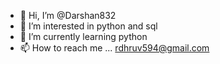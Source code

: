 - 👋 Hi, I’m @Darshan832
- 👀 I’m interested in python and sql
- 🌱 I’m currently learning python 
- 📫 How to reach me ...
rdhruv594@gmail.com
<!---
Darshan832/Darshan832 is a ✨ special ✨ repository because its `README.md` (this file) appears on your GitHub profile.
You can click the Preview link to take a look at your changes.
--->
